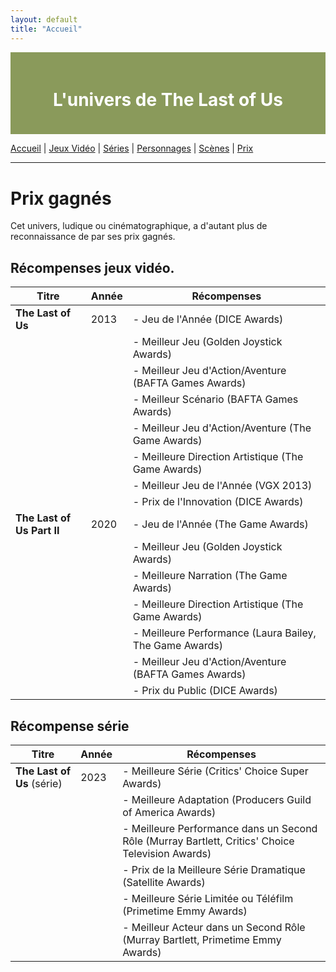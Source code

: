 ```yaml
---
layout: default
title: "Accueil"
---
```


<div style="background-color: #8A9A5B; padding: 20px; text-align: center; color: white;">
    <h1>L'univers de The Last of Us </h1>
</div>

[Accueil](index.md) | [Jeux Vidéo](jeuxvideo.md) | [Séries](serie.md) | [Personnages](personnages.md) | [Scènes](scenes.md) | [Prix](prix.md)

---

# Prix gagnés
Cet univers, ludique ou cinématographique, a d'autant plus de reconnaissance de par ses prix gagnés.

## Récompenses jeux vidéo.

| **Titre**                          | **Année** | **Récompenses**                                               |
|------------------------------------|-----------|--------------------------------------------------------------|
| **The Last of Us**                 | 2013      | - Jeu de l'Année (DICE Awards)                              |
|                                    |           | - Meilleur Jeu (Golden Joystick Awards)                     |
|                                    |           | - Meilleur Jeu d'Action/Aventure (BAFTA Games Awards)       |
|                                    |           | - Meilleur Scénario (BAFTA Games Awards)                    |
|                                    |           | - Meilleur Jeu d'Action/Aventure (The Game Awards)          |
|                                    |           | - Meilleure Direction Artistique (The Game Awards)          |
|                                    |           | - Meilleur Jeu de l'Année (VGX 2013)                        |
|                                    |           | - Prix de l'Innovation (DICE Awards)                         |
| **The Last of Us Part II**         | 2020      | - Jeu de l'Année (The Game Awards)                          |
|                                    |           | - Meilleur Jeu (Golden Joystick Awards)                     |
|                                    |           | - Meilleure Narration (The Game Awards)                     |
|                                    |           | - Meilleure Direction Artistique (The Game Awards)          |
|                                    |           | - Meilleure Performance (Laura Bailey, The Game Awards)     |
|                                    |           | - Meilleur Jeu d'Action/Aventure (BAFTA Games Awards)       |
|                                    |           | - Prix du Public (DICE Awards)                              |


## Récompense série

| **Titre**                          | **Année** | **Récompenses**                                               |
|------------------------------------|-----------|--------------------------------------------------------------|
| **The Last of Us** (série)        | 2023      | - Meilleure Série (Critics' Choice Super Awards)            |
|                                    |           | - Meilleure Adaptation (Producers Guild of America Awards)  |
|                                    |           | - Meilleure Performance dans un Second Rôle (Murray Bartlett, Critics' Choice Television Awards) |
|                                    |           | - Prix de la Meilleure Série Dramatique (Satellite Awards)  |
|                                    |           | - Meilleure Série Limitée ou Téléfilm (Primetime Emmy Awards) |
|                                    |           | - Meilleur Acteur dans un Second Rôle (Murray Bartlett, Primetime Emmy Awards) |
